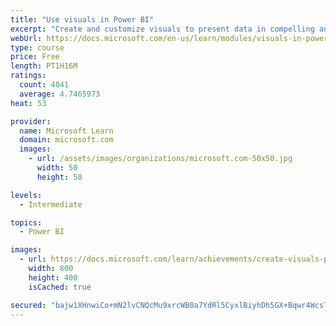 ```yaml
---
title: "Use visuals in Power BI"
excerpt: "Create and customize visuals to present data in compelling and insightful ways."
webUrl: https://docs.microsoft.com/en-us/learn/modules/visuals-in-power-bi/
type: course
price: Free
length: PT1H16M
ratings:
  count: 4041
  average: 4.7465973
heat: 53

provider:
  name: Microsoft Learn
  domain: microsoft.com
  images:
    - url: /assets/images/organizations/microsoft.com-50x50.jpg
      width: 50
      height: 50

levels:
  - Intermediate

topics:
  - Power BI

images:
  - url: https://docs.microsoft.com/learn/achievements/create-visuals-power-bi-desktop-social.png
    width: 800
    height: 400
    isCached: true

secured: "bajw1XHnwiCo+mN2lvCNQcMu9xrcWB0a7YdRl5CyxlBiyhDh5GX+Bqwr4WcsTbA26wWXakzeJmfmi6WljPKx95ogfD+CQcrkaMrfOAAv5OyUtrrHEClw+R/4HT6N2lAvEPAZFuZJ7XTaE6gCOJXHqraaok9publBoV1hsTidShaUw1VXNH2hphpCw3YyIXsCkvNiBT3KkhAGxyWCPfjmZNfTryNomLYE9DF4BY+ELg6vvFJxHoO+pON6Arco2JP1sjYEpFRVB4h2xXJWIYh03Ac/YEhhLT392j6co2jpzL5EhCZbFhnOV8L8B3aKRfaH2b5ZO9pMeSe8fov/mkySrsO8mtqIlhL+QYJlLs4wrp2mFQIagFlAtdY38sNyWinBwGVtYY+vyDypW0ihg84evA7qdoXMAjLvuJx6AS0AefY=;KpQYSQr4lE6YJEQoaAQS/w=="
---
```


